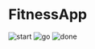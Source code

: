 # FitnessApp
![start](https://user-images.githubusercontent.com/86000667/162577653-fa6d63b2-4b35-4c79-95e9-6e2d2ac182d3.gif)
![go](https://user-images.githubusercontent.com/86000667/162577673-094e00d1-8623-4f73-a137-439b02ad7418.gif)
![done](https://user-images.githubusercontent.com/86000667/162577704-8d214570-0da1-406f-9276-58d942fada6a.gif)
